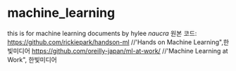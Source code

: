 # machine_learning
this is for machine learning documents by hylee _naucra_
원본 코드: https://github.com/rickiepark/handson-ml     //'Hands on Machine Learning",한빛미디어
          https://github.com/oreilly-japan/ml-at-work/ //'Machine Learning at Work", 한빛미디어
